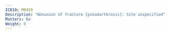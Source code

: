 ```yaml
---
ICD10: M8419
Description: "Nonunion of fracture [pseudarthrosis]: Site unspecified"
Matters: No
Weight: 0
---
```

